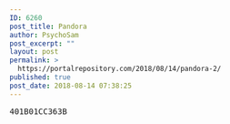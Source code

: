```yaml
---
ID: 6260
post_title: Pandora
author: PsychoSam
post_excerpt: ""
layout: post
permalink: >
  https://portalrepository.com/2018/08/14/pandora-2/
published: true
post_date: 2018-08-14 07:38:25
---
```

<pre>401B01CC363B</pre>